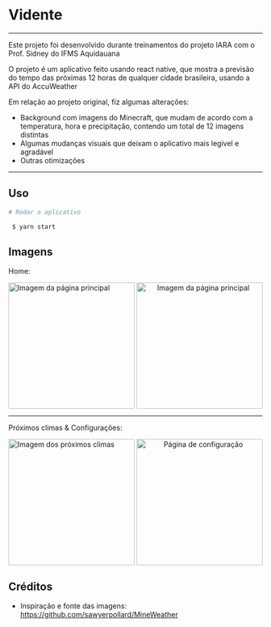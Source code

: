 # Vidente

<hr>

Este projeto foi desenvolvido durante treinamentos do projeto IARA com o Prof. Sidney do IFMS Aquidauana

O projeto é um aplicativo feito usando react native, que mostra a previsão do tempo das próximas 12 horas de qualquer cidade brasileira, usando a API do AccuWeather

Em relação ao projeto original, fiz algumas alterações:

- Background com imagens do Minecraft, que mudam de acordo com a temperatura, hora e precipitação, contendo um total de 12 imagens distintas
- Algumas mudanças visuais que deixam o aplicativo mais legível e agradável
- Outras otimizações

<hr>

## Uso

```bash
# Rodar o aplicativo

 $ yarn start
```

## Imagens
Home:

<img align="left" src="https://user-images.githubusercontent.com/60127788/214075109-8cf39eba-6718-4509-81f0-c4f8f694a3e0.jpeg" alt="Imagem da página principal" width="250">
<p align="center">
<img src="https://user-images.githubusercontent.com/60127788/214080811-0ff07cb8-1124-4389-bdec-18c2ff02c0a3.jpeg" alt="Imagem da página principal" width="250">
</p>

<hr>

Próximos climas & Configurações:

<img align="left" src="https://user-images.githubusercontent.com/60127788/214075123-d483a708-1675-404d-9912-5911ad69a292.jpeg" alt="Imagem dos próximos climas" width="250">
<p align="center">
<img src="https://user-images.githubusercontent.com/60127788/214075131-489e3087-cd82-4c86-849c-f37ce1a0e7ef.jpeg" alt="Página de configuração" width="250">
</p>

## Créditos
* Inspiração e fonte das imagens: https://github.com/sawyerpollard/MineWeather
